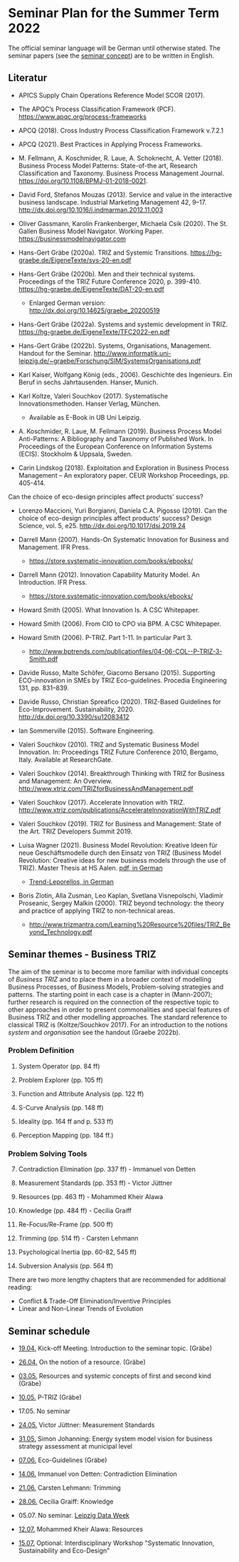 # Seminar Plan for the Summer Term 2022

The official seminar language will be German until otherwise stated.  The
seminar papers (see the [seminar concept](Seminarconcept.pdf)) are to be
written in English.

## Literatur
 
* APICS Supply Chain Operations Reference Model SCOR (2017).  

* The APQC’s Process Classification Framework (PCF).
  <https://www.apqc.org/process-frameworks>

* APCQ (2018). Cross Industry Process Classification Framework v.7.2.1

* APCQ (2021). Best Practices in Applying Process Frameworks. 

* M. Fellmann, A. Koschmider, R. Laue, A. Schoknecht, A. Vetter (2018).
  Business Process Model Patterns: State-of-the art, Research Classification
  and Taxonomy.  Business Process Management Journal.
  <https://doi.org/10.1108/BPMJ-01-2018-0021>. 

* David Ford, Stefanos Mouzas (2013). Service and value in the interactive
  business landscape. Industrial Marketing Management 42, 9–17.
  <http://dx.doi.org/10.1016/j.indmarman.2012.11.003>

* Oliver Gassmann, Karolin Frankenberger, Michaela Csik (2020).  The
  St. Gallen Business Model Navigator. Working Paper.
  <https://businessmodelnavigator.com>

* Hans-Gert Gräbe (2020a). TRIZ and Systemic Transitions.
  <https://hg-graebe.de/EigeneTexte/sys-20-en.pdf>

* Hans-Gert Gräbe (2020b). Men and their technical systems.  Proceedings of the
  TRIZ Future Conference 2020, p. 399-410.
  <https://hg-graebe.de/EigeneTexte/DAT-20-en.pdf>
  * Enlarged German version: <http://dx.doi.org/10.14625/graebe_20200519>

* Hans-Gert Gräbe (2022a). Systems and systemic development in TRIZ.
  <https://hg-graebe.de/EigeneTexte/TFC2022-en.pdf>

* Hans-Gert Gräbe (2022b). Systems, Organisations, Management.  Handout for
  the Seminar.
  <http://www.informatik.uni-leipzig.de/~graebe/Forschung/SIM/SystemsOrganisations.pdf>

* Karl Kaiser, Wolfgang König (eds., 2006). Geschichte des Ingenieurs. Ein
  Beruf in sechs Jahrtausenden. Hanser, Munich.

* Karl Koltze, Valeri Souchkov (2017). Systematische Innovationsmethoden.
  Hanser Verlag, München.
  - Available as E-Book in UB Uni Leipzig.
  
* A. Koschmider, R. Laue, M. Fellmann (2019). Business Process Model
  Anti-Patterns: A Bibliography and Taxonomy of Published Work. In Proceedings
  of the European Conference on Information Systems (ECIS). Stockholm &
  Uppsala, Sweden.

* Carin Lindskog (2018). Exploitation and Exploration in Business Process
  Management – An exploratory paper. CEUR Workshop Proceedings, pp. 405-414.


Can the choice of eco-design principles affect products’ success?

* Lorenzo Maccioni, Yuri Borgianni, Daniela C.A. Pigosso (2019). Can the
  choice of eco-design principles affect products’ success?  Design Science,
  vol. 5, e25. <http://dx.doi.org/10.1017/dsj.2019.24>

* Darrell Mann (2007). Hands-On Systematic Innovation for Business and
  Management.  IFR Press.
  - <https://store.systematic-innovation.com/books/ebooks/>

* Darrell Mann (2012). Innovation Capability Maturity Model.  An Introduction.
  IFR Press.
  - <https://store.systematic-innovation.com/books/ebooks/>

* Howard Smith (2005). What Innovation Is. A CSC Whitepaper.

* Howard Smith (2006). From CIO to CPO via BPM. A CSC Whitepaper. 

* Howard Smith (2006). P-TRIZ. Part 1-11.  In particular Part 3.
  - <http://www.bptrends.com/publicationfiles/04-06-COL--P-TRIZ-3-Smith.pdf>

* Davide Russo, Malte Schöfer, Giacomo Bersano (2015).  Supporting
  ECO-innovation in SMEs by TRIZ Eco-guidelines. Procedia Engineering 131, pp.
  831–839.

* Davide Russo, Christian Spreafico (2020). TRIZ-Based Guidelines for
  Eco-Improvement. Sustainability, 2020.
  <http://dx.doi.org/10.3390/su12083412>

* Ian Sommerville (2015). Software Engineering.  

* Valeri Souchkov (2010).  TRIZ and Systematic Business Model Innovation.  In:
  Proceedings TRIZ Future Conference 2010, Bergamo, Italy.  Available at
  ResearchGate.
  
* Valeri Souchkov (2014).  Breakthrough Thinking with TRIZ for Business
  and Management: An Overview.
  <http://www.xtriz.com/TRIZforBusinessAndManagement.pdf>

* Valeri Souchkov (2017).  Accelerate Innovation with TRIZ.
  <http://www.xtriz.com/publications/AccelerateInnovationWithTRIZ.pdf>

* Valeri Souchkov (2019).  TRIZ for Business and Management: State of the Art.
  TRIZ Developers Summit 2019.

* Luisa Wagner (2021). Business Model Revolution: Kreative Ideen für neue
  Geschäftsmodelle durch den Einsatz von TRIZ (Business Model Revolution:
  Creative ideas for new business models through the use of TRIZ).
  Master Thesis at HS Aalen.
  [pdf, in German](Texts/WagnerLuisa-2021.pdf)
  * [Trend-Leporellos, in German](Texts/Trend-Leporellos.pdf)

* Boris Zlotin, Alla Zusman, Leo Kaplan, Svetlana Visnepolschi, Vladimir
  Proseanic, Sergey Malkin (2000).  TRIZ beyond technology: the theory and
  practice of applying TRIZ to non-technical areas.  
  * <http://www.trizmantra.com/Learning%20Resource%20files/TRIZ_Beyond_Technology.pdf>

## Seminar themes - Business TRIZ

The aim of the seminar is to become more familiar with individual concepts of
_Business TRIZ_ and to place them in a broader context of modelling Business
Processes, of Business Models, Problem-solving strategies and patterns. The
starting point in each case is a chapter in (Mann-2007); further research is
required on the connection of the respective topic to other approaches in
order to present commonalities and special features of Business TRIZ and other
modelling approaches.  The standard reference to classical TRIZ is
(Koltze/Souchkov 2017).  For an introduction to the notions _system_ and
_organisation_ see the handout (Graebe 2022b).

### Problem Definition

1. System Operator (pp. 84 ff)

2. Problem Explorer (pp. 105 ff)

3. Function and Attribute Analysis (pp. 122 ff)

4. S-Curve Analysis (pp. 148 ff)

5. Ideality (pp. 164 ff and p. 533 ff)

6. Perception Mapping (pp. 184 ff.)

### Problem Solving Tools

7. Contradiction Elimination (pp. 337 ff) - Immanuel von Detten

8. Measurement Standards (pp. 353 ff) - Victor Jüttner

9. Resources (pp. 463 ff) - Mohammed Kheir Alawa

10. Knowledge (pp. 484 ff) - Cecilia Graiff

11. Re-Focus/Re-Frame (pp. 500 ff)

12. Trimming (pp. 514 ff) - Carsten Lehmann

13. Psychological Inertia (pp. 60-82, 545 ff)

14. Subversion Analysis (pp. 564 ff)

There are two more lengthy chapters that are recommended for additional
reading:
- Conflict & Trade-Off Elimination/Inventive Principles
- Linear and Non-Linear Trends of Evolution

## Seminar schedule 

- [19.04.](2022-04-19/README.md) Kick-off Meeting. Introduction to the seminar
  topic.  (Gräbe)
- [26.04.](2022-04-26/README.md) On the notion of a resource. (Gräbe) 
- [03.05.](2022-05-03/README.md) Resources and systemic concepts of first and
  second kind (Gräbe)
- [10.05.](2022-05-10/README.md) P-TRIZ (Gräbe)
- 17.05. No seminar
- [24.05.](2022-05-24/README.md) Victor Jüttner: Measurement Standards
- [31.05.](2022-05-31/README.md) Simon Johanning: Energy system model vision
  for business strategy assessment at municipal level
- [07.06.](2022-06-07/README.md) Eco-Guidelines (Gräbe)
- [14.06.](2022-06-14/README.md) Immanuel von Detten: Contradiction
  Elimination 
- [21.06.](2022-06-21/README.md) Carsten Lehmann: Trimming
- [28.06.](2022-06-28/README.md) Cecilia Graiff: Knowledge
- 05.07. No seminar. [Leipzig Data Week](https://dataweek.de/)
- [12.07.](2022-07-12/README.md) Mohammed Kheir Alawa: Resources

- [15.07.](http://www.dorfwiki.org/wiki.cgi?HansGertGraebe/LeipzigerGespraeche/2022-07-15)
  Optional: Interdisciplinary Workshop "Systematic Innovation, Sustainability
  and Eco-Design"
